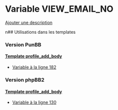 # Variable VIEW_EMAIL_NO
[Ajouter une description](https://fa-tvars.appspot.com/VIEW_EMAIL_NO)

n## Utilisations dans les templates

### Version PunBB

#### [Template profile_add_body](punbb/profile_add_body.md)
* [Variable à la ligne 182](../punbb/profile_add_body.tpl#L182)

### Version phpBB2

#### [Template profile_add_body](subsilver/profile_add_body.md)
* [Variable à la ligne 130](../subsilver/profile_add_body.tpl#L130)
